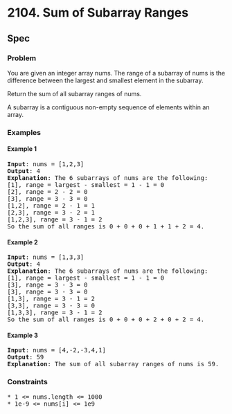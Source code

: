 # 2104. Sum of Subarray Ranges
## Spec
### Problem
You are given an integer array nums. The range of a subarray of nums is the difference between the largest and smallest element in the subarray.  
  
Return the sum of all subarray ranges of nums.  
  
A subarray is a contiguous non-empty sequence of elements within an array.  
### Examples
#### Example 1
<pre>
<b>Input</b>: nums = [1,2,3]
<b>Output</b>: 4
<b>Explanation</b>: The 6 subarrays of nums are the following:
[1], range = largest - smallest = 1 - 1 = 0 
[2], range = 2 - 2 = 0
[3], range = 3 - 3 = 0
[1,2], range = 2 - 1 = 1
[2,3], range = 3 - 2 = 1
[1,2,3], range = 3 - 1 = 2
So the sum of all ranges is 0 + 0 + 0 + 1 + 1 + 2 = 4.
</pre>

#### Example 2
<pre>
<b>Input</b>: nums = [1,3,3]
<b>Output</b>: 4
<b>Explanation</b>: The 6 subarrays of nums are the following:
[1], range = largest - smallest = 1 - 1 = 0
[3], range = 3 - 3 = 0
[3], range = 3 - 3 = 0
[1,3], range = 3 - 1 = 2
[3,3], range = 3 - 3 = 0
[1,3,3], range = 3 - 1 = 2
So the sum of all ranges is 0 + 0 + 0 + 2 + 0 + 2 = 4.
</pre>

#### Example 3
<pre>
<b>Input</b>: nums = [4,-2,-3,4,1]
<b>Output</b>: 59
<b>Explanation</b>: The sum of all subarray ranges of nums is 59.
</pre>

### Constraints
<pre>
* 1 <= nums.length <= 1000
* 1e-9 <= nums[i] <= 1e9
</pre>